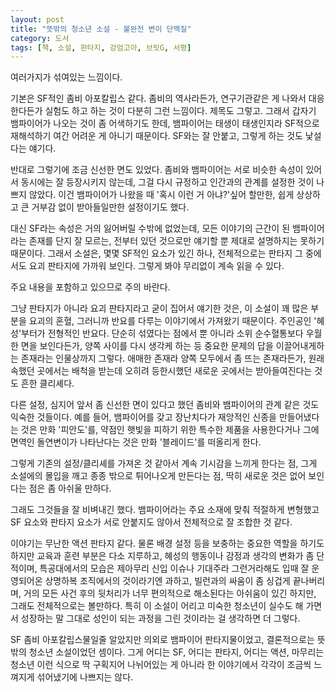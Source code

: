 ```yaml
---
layout: post
title: "뜻밖의 청소년 소설 - 불완전 변이 단백질"
category: 도서
tags: [책, 소설, 판타지, 강엄고아, 브릿G, 서평]
---
```


여러가지가 섞여있는 느낌이다.

기본은 SF적인 좀비 아포칼립스 같다.
좀비의 역사라든가, 연구기관같은 게 나와서 대응한다든가 실험도 하고 하는 것이 다분히 그런 느낌이다.
제목도 그렇고.
그래서 갑자기 뱀파이어가 나오는 것이 좀 어색하기도 한데,
뱀파이어는 태생이 태생인지라 SF적으로 재해석하기 여간 어려운 게 아니기 때문이다.
SF와는 잘 안붙고, 그렇게 하는 것도 낯설다는 얘기다.

반대로 그렇기에 조금 신선한 면도 있었다.
좀비와 뱀파이어는 서로 비슷한 속성이 있어서 동시에는 잘 등장시키지 않는데,
그걸 다시 규정하고 인간과의 관계를 설정한 것이 나쁘지 않았다.
이건 뱀파이어가 나왔을 때 '혹시 이런 거 아냐?'싶어 할만한, 쉽게 상상하고 큰 거부감 없이 받아들일만한 설정이기도 했다.

대신 SF라는 속성은 거의 잃어버릴 수밖에 없었는데,
모든 이야기의 근간이 된 뱀파이어라는 존재를 단지 잘 모르는, 전부터 있던 것으로만 얘기할 뿐 제대로 설명하지는 못하기 때문이다.
그래서 소설은, 몇몇 SF적인 요소가 있긴 하나, 전체적으로는 판타지 그 중에서도 요괴 판타지에 가까워 보인다.
그렇게 봐야 무리없이 계속 읽을 수 있다.



<div class="im im-warning">
주요 내용을 포함하고 있으므로 주의 바란다.
</div>



그냥 판타지가 아니라 요괴 판타지라고 굳이 집어서 얘기한 것은,
이 소설이 꽤 많은 부분을 요괴의 혼혈, 그러니까 반요를 다루는 이야기에서 가져왔기 때문이다.
주인공인 '혜성'부터가 전형적인 반요다.
단순히 섞였다는 점에서 뿐 아니라 소위 순수혈통보다 우월한 면을 보인다든가,
양쪽 사이를 다시 생각케 하는 등 중요한 문제의 답을 이끌어내게하는 존재라는 인물상까지 그렇다.
애매한 존재라 양쪽 모두에서 좀 뜨는 존재라든가,
원래 속했던 곳에서는 배척을 받는데 오히려 등한시했던 새로운 곳에서는 받아들여진다는 것도 흔한 클리셰다.

다른 설정, 심지어 앞서 좀 신선한 면이 있다고 했던 좀비와 뱀파이어의 관계 같은 것도 익숙한 것들이다.
예를 들어, 뱀파이어를 갖고 장난치다가 재앙적인 신종을 만들어냈다는 것은 만화 '피안도'를,
약점인 햇빛을 피하기 위한 특수한 제품을 사용한다거나 그에 면역인 돌연변이가 나타난다는 것은 만화 '블레이드'를 떠올리게 한다.

그렇게 기존의 설정/클리셰를 가져온 것 같아서 계속 기시감을 느끼게 한다는 점,
그게 소설에의 몰입을 깨고 종종 밖으로 튀어나오게 만든다는 점,
딱히 새로운 것은 없어 보인다는 점은 좀 아쉬울 만하다.

그래도 그것들을 잘 비벼내긴 했다.
뱀파이어라는 주요 소재에 맞춰 적절하게 변형했고
SF 요소와 판타지 요소가 서로 안붙지도 않아서
전체적으로 잘 조합한 것 같다.

이야기는 무난한 액션 판타지 같다.
물론 배경 설정 등을 보충하는 중요한 역할을 하기도 하지만 교육과 훈련 부분은 다소 지루하고,
혜성의 행동이나 감정과 생각의 변화가 좀 단적이며,
특공대에서의 모습은 제아무리 신입 이슈나 기대주라 그런거라해도 입때 잘 운영되어온 상명하복 조직에서의 것이라기엔 과하고,
빌런과의 싸움이 좀 싱겁게 끝나버리며,
거의 모든 사건 후의 뒷처리가 너무 편의적으로 해소된다는 아쉬움이 있긴 하지만,
그래도 전체적으로는 볼만하다.
특히 이 소설이 어리고 미숙한 청소년이 실수도 해 가면서 성장하는
말 그대로 성인이 되는 과정을 그린 것이라는 걸 생각하면 더 그렇다.

SF 좀비 아포칼립스물일줄 알았지만 의외로 뱀파이어 판타지물이었고,
결론적으로는 뜻밖의 청소년 소설이었던 셈이다.
그게 어디는 SF, 어디는 판타지, 어디는 액션, 마무리는 청소년 이런 식으로 딱 구획지어 나뉘어있는 게 아니라
한 이야기에서 각각이 조금씩 느껴지게 섞어냈기에 나쁘지는 않다.

